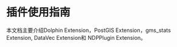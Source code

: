 # 插件使用指南

本文档主要介绍Dolphin Extension，PostGIS Extension，gms_stats Extension, DataVec Extension和 NDPPlugin Extension。
